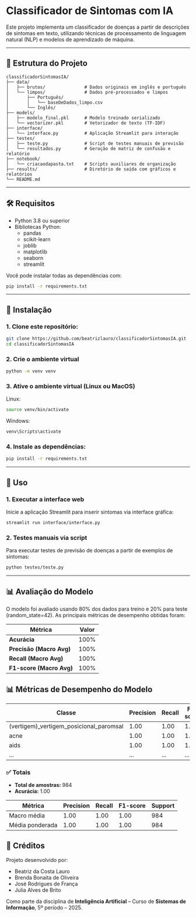 # Classificador de Sintomas com IA

Este projeto implementa um classificador de doenças a partir de descrições de sintomas em texto, utilizando técnicas de processamento de linguagem natural (NLP) e modelos de aprendizado de máquina.

---

## 📂 Estrutura do Projeto

```
classificadorSintomasIA/
├── data/
│   ├── brutos/               # Dados originais em inglês e português
│   └── limpos/               # Dados pré-processados e limpos
│       ├── Português/
│       │   └── baseDeDados_limpo.csv
│       └── Inglês/
├── models/
│   ├── modelo_final.pkl      # Modelo treinado serializado
│   └── vectorizer.pkl        # Vetorizador de texto (TF-IDF)
├── interface/
│   └── interface.py          # Aplicação Streamlit para interação
├── testes/
│   ├── teste.py              # Script de testes manuais de previsão
│   └── resultados.py         # Geração de matriz de confusão e relatório
├── notebook/
│   └── criacaodapasta.txt    # Scripts auxiliares de organização
├── results/                  # Diretório de saída com gráficos e relatórios
└── README.md
```

---

## 🛠 Requisitos

- Python 3.8 ou superior
- Bibliotecas Python:
  - pandas
  - scikit-learn
  - joblib
  - matplotlib
  - seaborn
  - streamlit

Você pode instalar todas as dependências com:

```bash
pip install -r requirements.txt
```

---

## 🚀 Instalação

### 1. Clone este repositório:
   ```bash
   git clone https://github.com/beatrizlauro/classificadorSintomasIA.git 
   cd classificadorSintomasIA
   ```

### 2. Crie o ambiente virtual
   ```bash
   python -m venv venv
   ```

### 3. Ative o ambiente virtual (Linux ou MacOS)

Linux:
   ```bash
   source venv/bin/activate
   ```
Windows:
   ```bash
   venv\Scripts\activate
   ```

### 4. Instale as dependências:
   ```bash
   pip install -r requirements.txt
   ```

---

## 🎯 Uso

### 1. Executar a interface web

Inicie a aplicação Streamlit para inserir sintomas via interface gráfica:
```bash
streamlit run interface/interface.py
````

### 2. Testes manuais via script

Para executar testes de previsão de doenças a partir de exemplos de sintomas:

```bash
python testes/teste.py
```

---

## 📊 Avaliação do Modelo

O modelo foi avaliado usando 80% dos dados para treino e 20% para teste (random\_state=42). As principais métricas de desempenho obtidas foram:

| Métrica                  | Valor |
| ------------------------ | ----- |
| **Acurácia**             | 100%  |
| **Precisão (Macro Avg)** | 100%  |
| **Recall (Macro Avg)**   | 100%  |
| **F1-score (Macro Avg)** | 100%  |

## 📊 Métricas de Desempenho do Modelo

| Classe                                 | Precision | Recall | F1-score | Support |
|----------------------------------------|-----------|--------|----------|---------|
| (vertigem)_vertigem_posicional_paromsal| 1.00      | 1.00   | 1.00     | 18      |
| acne                                   | 1.00      | 1.00   | 1.00     | 24      |
| aids                                   | 1.00      | 1.00   | 1.00     | 30      |
| ...                                    | ...       | ...    | ...      | ...     |

### ✅ Totais

- **Total de amostras:** 984  
- **Acurácia:** 1.00  

| Métrica       | Precision | Recall | F1-score | Support |
|---------------|-----------|--------|----------|---------|
| Macro média   | 1.00      | 1.00   | 1.00     | 984     |
| Média ponderada | 1.00    | 1.00   | 1.00     | 984     |

## 👥 Créditos

Projeto desenvolvido por:

- Beatriz da Costa Lauro  
- Brenda Bonaita de Oliveira  
- José Rodrigues de França  
- Julia Alves de Brito  

Como parte da disciplina de **Inteligência Artificial** – Curso de **Sistemas de Informação**, 5º período – 2025.

